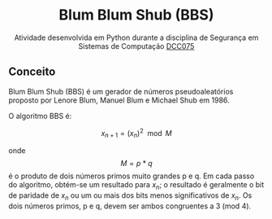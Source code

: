 <h1 align="center">Blum Blum Shub (BBS)</h1>

<p align="center">Atividade desenvolvida em Python durante a disciplina de Segurança em Sistemas de Computação <a href="https://sites.google.com/a/ice.ufjf.br/edelbertofranco/disciplinas/gradua%C3%A7%C3%A3o/2024-1-dcc075-seguran%C3%A7a?authuser=0">DCC075</a></p>

## Conceito

Blum Blum Shub (BBS) é um gerador de números pseudoaleatórios proposto por Lenore Blum, Manuel Blum e Michael Shub em 1986.

O algoritmo BBS é:

$$
x_{n+1} = (x_n)^2 \mod M
$$

onde $$M = p*q$$ é o produto de dois números primos muito grandes p e q. Em cada passo do algoritmo, obtém-se um resultado para $x_n$; o resultado é geralmente o bit de paridade de $x_n$ ou um ou mais dos bits menos significativos de $x_n$. Os dois números primos, p e q, devem ser ambos congruentes a 3 (mod 4).
